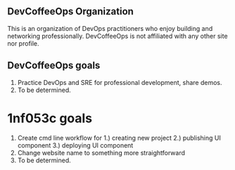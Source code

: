 ## DevCoffeeOps Organization

This is an organization of DevOps practitioners who enjoy building and networking professionally.
DevCoffeeOps is not affiliated with any other site nor profile.

## DevCoffeeOps goals

1. Practice DevOps and SRE for professional development, share demos.
2. To be determined.

# 1nf053c goals
1. Create cmd line workflow for 1.) creating new project 2.) publishing UI component 3.) deploying UI component
2. Change website name to something more straightforward
3. To be determined.
